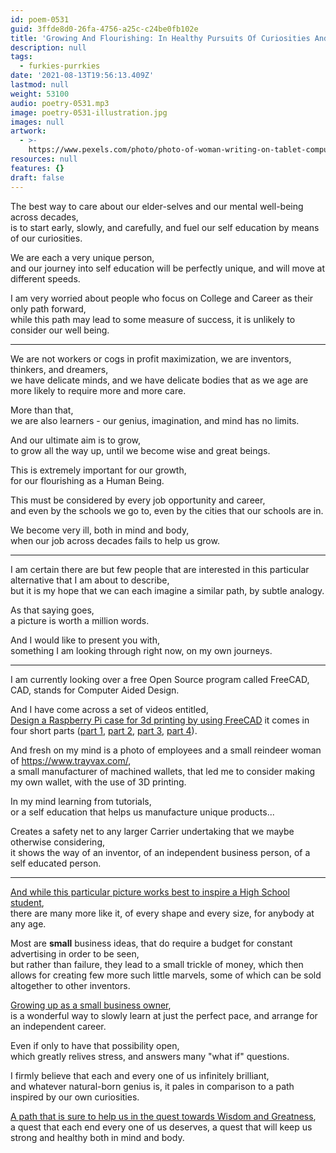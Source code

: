 ```yaml
---
id: poem-0531
guid: 3ffde8d0-26fa-4756-a25c-c24be0fb102e
title: 'Growing And Flourishing: In Healthy Pursuits Of Curiosities And Greatness'
description: null
tags:
  - furkies-purrkies
date: '2021-08-13T19:56:13.409Z'
lastmod: null
weight: 53100
audio: poetry-0531.mp3
image: poetry-0531-illustration.jpg
images: null
artwork:
  - >-
    https://www.pexels.com/photo/photo-of-woman-writing-on-tablet-computer-while-using-laptop-4348401/
resources: null
features: {}
draft: false
---
```


The best way to care about our elder-selves and our mental well-being across decades,\
is to start early, slowly, and carefully, and fuel our self education by means of our curiosities.

We are each a very unique person,\
and our journey into self education will be perfectly unique, and will move at different speeds.

I am very worried about people who focus on College and Career as their only path forward,\
while this path may lead to some measure of success, it is unlikely to consider our well being.

---

We are not workers or cogs in profit maximization, we are inventors, thinkers, and dreamers,\
we have delicate minds, and we have delicate bodies that as we age are more likely to require more and more care.

More than that,\
we are also learners - our genius, imagination, and mind has no limits.

And our ultimate aim is to grow,\
to grow all the way up, until we become wise and great beings.

This is extremely important for our growth,\
for our flourishing as a Human Being.

This must be considered by every job opportunity and career,\
and even by the schools we go to, even by the cities that our schools are in.

We become very ill, both in mind and body,\
when our job across decades fails to help us grow.

---

I am certain there are but few people that are interested in this particular alternative that I am about to describe,\
but it is my hope that we can each imagine a similar path, by subtle analogy.

As that saying goes,\
a picture is worth a million words.

And I would like to present you with,\
something I am looking through right now, on my own journeys.

---

I am currently looking over a free Open Source program called FreeCAD,\
CAD, stands for Computer Aided Design.

And I have come across a set of videos entitled,\
[Design a Raspberry Pi case for 3d printing by using FreeCAD](https://www.youtube.com/watch?v=OWNrYvxpG4k) it comes in four short parts ([part 1](https://www.youtube.com/watch?v=OWNrYvxpG4k), [part 2](https://www.youtube.com/watch?v=Ggnqd2wG8Go), [part 3](https://www.youtube.com/watch?v=VJTcteES3ME), [part 4](https://www.youtube.com/watch?v=RlKebJtwNCc)).

And fresh on my mind is a photo of employees and a small reindeer woman of <https://www.trayvax.com/>,\
a small manufacturer of machined wallets, that led me to consider making my own wallet, with the use of 3D printing.

In my mind learning from tutorials,\
or a self education that helps us manufacture unique products...

Creates a safety net to any larger Carrier undertaking that we maybe otherwise considering,\
it shows the way of an inventor, of an independent business person, of a self educated person.

---

[And while this particular picture works best to inspire a High School student](https://www.youtube.com/watch?v=2Yt6raj-S1M),\
there are many more like it, of every shape and every size, for anybody at any age.

Most are **small** business ideas, that do require a budget for constant advertising in order to be seen,\
but rather than failure, they lead to a small trickle of money, which then allows for creating few more such little marvels, some of which can be sold altogether to other inventors.

[Growing up as a small business owner](https://www.youtube.com/watch?v=iw4FzMDhU6M),\
is a wonderful way to slowly learn at just the perfect pace, and arrange for an independent career.

Even if only to have that possibility open,\
which greatly relives stress, and answers many "what if" questions.

I firmly believe that each and every one of us infinitely brilliant,\
and whatever natural-born genius is, it pales in comparison to a path inspired by our own curiosities.

[A path that is sure to help us in the quest towards Wisdom and Greatness](https://www.youtube.com/watch?v=hPSvdKTEZug),\
a quest that each end every one of us deserves, a quest that will keep us strong and healthy both in mind and body.
